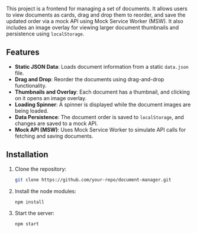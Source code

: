 
This project is a frontend for managing a set of documents. It allows users to view documents as cards, drag and drop them to reorder, and save the updated order via a mock API using Mock Service Worker (MSW). It also includes an image overlay for viewing larger document thumbnails and persistence using `localStorage`.

## Features

- **Static JSON Data**: Loads document information from a static `data.json` file.
- **Drag and Drop**: Reorder the documents using drag-and-drop functionality.
- **Thumbnails and Overlay**: Each document has a thumbnail, and clicking on it opens an image overlay.
- **Loading Spinner**: A spinner is displayed while the document images are being loaded.
- **Data Persistence**: The document order is saved to `localStorage`, and changes are saved to a mock API.
- **Mock API (MSW)**: Uses Mock Service Worker to simulate API calls for fetching and saving documents.

## Installation

1. Clone the repository:

   ```bash
   git clone https://github.com/your-repo/document-manager.git
2. Install the node modules:

   ```bash
   npm install
2. Start the server:

   ```bash
   npm start
